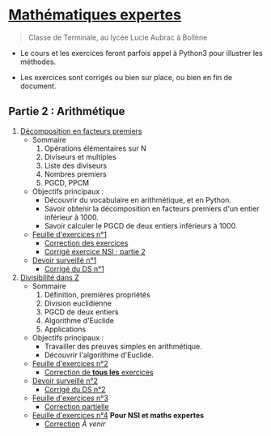 # [Mathématiques expertes](https://franckchambon.github.io/matex/)

>Classe de Terminale, au lycée Lucie Aubrac à Bollène

* Le cours et les exercices feront parfois appel à Python3 pour illustrer les méthodes.

* Les exercices sont corrigés ou bien sur place, ou bien en fin de document.

## Partie 2 : Arithmétique

1. [Décomposition en facteurs premiers](A/DecFactPrem.html)
    * Sommaire
        1. Opérations élémentaires sur N
        2. Diviseurs et multiples
        3. Liste des diviseurs
        4. Nombres premiers
        5. PGCD, PPCM
    * Objectifs principaux :
        * Découvrir du vocabulaire en arithmétique, et en Python.
        * Savoir obtenir la décomposition en facteurs premiers d'un entier inférieur à 1000.
        * Savoir calculer le PGCD de deux entiers inférieurs à 1000.
    * [Feuille d'exercices n°1](A/exos-1.html)
        * [Correction des exercices](A/exos-corrigés-1.html)
        * [Corrigé exercice NSI ; partie 2](A/exo-nsi.html)
    * [Devoir surveillé n°1](A/ds1.html)
        * [Corrigé du DS n°1](A/ds1-corrigé.html)
2. [Divisibilité dans Z](B/DiviZ.html)
    * Sommaire
        1. Définition, premières propriétés
        2. Division euclidienne
        3. PGCD de deux entiers
        4. Algorithme d'Euclide
        5. Applications
    * Objectifs principaux :
        * Travailler des preuves simples en arithmétique.
        * Découvrir l'algorithme d'Euclide.
    * [Feuille d'exercices n°2](B/exos-2.html)
        * [Correction de **tous les** exercices](B/exos-corrigés-2.html)
    * [Devoir surveillé n°2](B/ds2.html)
        * [Corrigé du DS n°2](B/ds2-corrigé.html)
    * [Feuille d'exercices n°3](B/exos-3.html)
        * [Correction partielle](B/exos-corrigés-3.html)
    * [Feuille d'exercices n°4](B/exos-4.html) **Pour NSI et maths expertes**
        * [Correction]() *À venir*
        